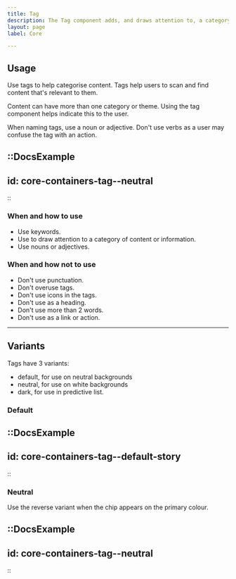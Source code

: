 ```yaml
---
title: Tag
description: The Tag component adds, and draws attention to, a category name for your content. 
layout: page
label: Core

---
```


## Usage
Use tags to help categorise content. Tags help users to scan and find content that's relevant to them.

Content can have more than one category or theme. Using the tag component helps indicate this to the user.

When naming tags, use a noun or adjective. Don't use verbs as a user may confuse the tag with an action.

::DocsExample
---
id: core-containers-tag--neutral
---
::

### When and how to use
- Use keywords.
- Use to draw attention to a category of content or information.
- Use nouns or adjectives.

### When and how not to use
- Don't use punctuation.
- Don't overuse tags.
- Don't use icons in the tags.
- Don't use as a heading.
- Don't use more than 2 words.
- Don't use as a link or action.

---

## Variants
Tags have 3 variants:
- default, for use on neutral backgrounds
- neutral, for use on white backgrounds
- dark, for use in predictive list.

### Default
::DocsExample
---
id: core-containers-tag--default-story
---
::

### Neutral
Use the reverse variant when the chip appears on the primary colour.

::DocsExample
---
id: core-containers-tag--neutral
---
::


